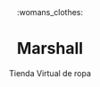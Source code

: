 <div align="center">:womans_clothes:<div>
<h1 align="center">Marshall</h1>


Tienda Virtual de ropa
